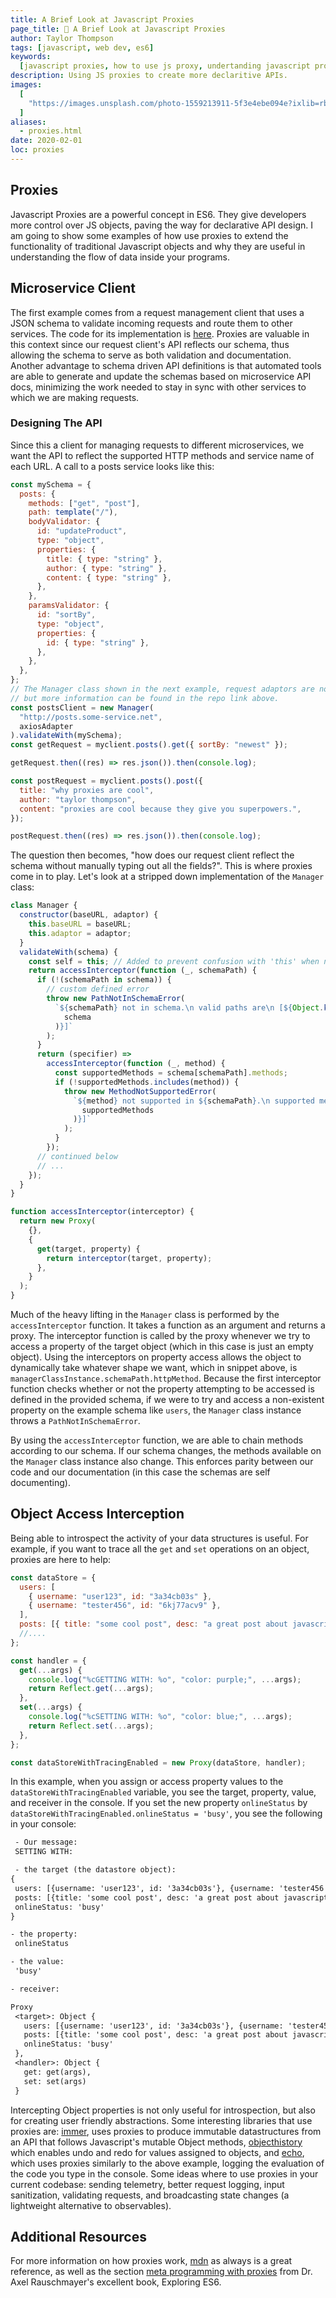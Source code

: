 ```yaml
---
title: A Brief Look at Javascript Proxies
page_title: 🔗 A Brief Look at Javascript Proxies
author: Taylor Thompson
tags: [javascript, web dev, es6]
keywords:
  [javascript proxies, how to use js proxy, undertanding javascript proxies]
description: Using JS proxies to create more declaritive APIs.
images:
  [
    "https://images.unsplash.com/photo-1559213911-5f3e4ebe094e?ixlib=rb-1.2.1&ixid=eyJhcHBfaWQiOjEyMDd9&auto=format&fit=crop&w=500&q=60",
  ]
aliases:
  - proxies.html
date: 2020-02-01
loc: proxies
---
```


## Proxies

Javascript Proxies are a powerful concept in ES6. They give developers more control over JS objects, paving the way for declarative API design. I am going to show some examples of how use proxies to extend the functionality of traditional Javascript objects and why they are useful in understanding the flow of data inside your programs.

## Microservice Client

The first example comes from a request management client that uses a JSON schema to validate incoming requests and route them to other services. The code for its implementation is [here](https://github.com/jamestthompson3/micro-manager). Proxies are valuable in this context since our request client's API reflects our schema, thus allowing the schema to serve as both validation and documentation. Another advantage to schema driven API definitions is that automated tools are able to generate and update the schemas based on microservice API docs, minimizing the work needed to stay in sync with other services to which we are making requests.

### Designing The API

Since this a client for managing requests to different microservices, we want the API to reflect the supported HTTP methods and service name of each URL. A call to a posts service looks like this:

```js
const mySchema = {
  posts: {
    methods: ["get", "post"],
    path: template("/"),
    bodyValidator: {
      id: "updateProduct",
      type: "object",
      properties: {
        title: { type: "string" },
        author: { type: "string" },
        content: { type: "string" },
      },
    },
    paramsValidator: {
      id: "sortBy",
      type: "object",
      properties: {
        id: { type: "string" },
      },
    },
  },
};
// The Manager class shown in the next example, request adaptors are not covered in this post
// but more information can be found in the repo link above.
const postsClient = new Manager(
  "http://posts.some-service.net",
  axiosAdapter
).validateWith(mySchema);
const getRequest = myclient.posts().get({ sortBy: "newest" });

getRequest.then((res) => res.json()).then(console.log);

const postRequest = myclient.posts().post({
  title: "why proxies are cool",
  author: "taylor thompson",
  content: "proxies are cool because they give you superpowers.",
});

postRequest.then((res) => res.json()).then(console.log);
```

The question then becomes, "how does our request client reflect the schema without manually typing out all the fields?". This is where proxies come in to play. Let's look at a stripped down implementation of the `Manager` class:

```js
class Manager {
  constructor(baseURL, adaptor) {
    this.baseURL = baseURL;
    this.adaptor = adaptor;
  }
  validateWith(schema) {
    const self = this; // Added to prevent confusion with 'this' when nesting calls
    return accessInterceptor(function (_, schemaPath) {
      if (!(schemaPath in schema)) {
        // custom defined error
        throw new PathNotInSchemaError(
          `${schemaPath} not in schema.\n valid paths are\n [${Object.keys(
            schema
          )}]`
        );
      }
      return (specifier) =>
        accessInterceptor(function (_, method) {
          const supportedMethods = schema[schemaPath].methods;
          if (!supportedMethods.includes(method)) {
            throw new MethodNotSupportedError(
              `${method} not supported in ${schemaPath}.\n supported methods are \n [${Object.values(
                supportedMethods
              )}]`
            );
          }
        });
      // continued below
      // ...
    });
  }
}

function accessInterceptor(interceptor) {
  return new Proxy(
    {},
    {
      get(target, property) {
        return interceptor(target, property);
      },
    }
  );
}
```

Much of the heavy lifting in the `Manager` class is performed by the `accessInterceptor` function. It takes a function as an argument and returns a proxy. The interceptor function is called by the proxy whenever we try to access a property of the target object (which in this case is just an empty object). Using the interceptors on property access allows the object to dynamically take whatever shape we want, which in snippet above, is `managerClassInstance.schemaPath.httpMethod`. Because the first interceptor function checks whether or not the property attempting to be accessed is defined in the provided schema, if we were to try and access a non-existent property on the example schema like `users`, the `Manager` class instance throws a `PathNotInSchemaError`.

By using the `accessInterceptor` function, we are able to chain methods according to our schema. If our schema changes, the methods available on the `Manager` class instance also change. This enforces parity between our code and our documentation (in this case the schemas are self documenting).

## Object Access Interception

Being able to introspect the activity of your data structures is useful. For example, if you want to trace all the `get` and `set` operations on an object, proxies are here to help:

```js
const dataStore = {
  users: [
    { username: "user123", id: "3a34cb03s" },
    { username: "tester456", id: "6kj77acv9" },
  ],
  posts: [{ title: "some cool post", desc: "a great post about javascript" }],
  //....
};

const handler = {
  get(...args) {
    console.log("%cGETTING WITH: %o", "color: purple;", ...args);
    return Reflect.get(...args);
  },
  set(...args) {
    console.log("%cSETTING WITH: %o", "color: blue;", ...args);
    return Reflect.set(...args);
  },
};

const dataStoreWithTracingEnabled = new Proxy(dataStore, handler);
```

In this example, when you assign or access property values to the `dataStoreWithTracingEnabled` variable, you see the target, property, value, and receiver in the console. If you set the new property `onlineStatus` by `dataStoreWithTracingEnabled.onlineStatus = 'busy'`, you see the following in your console:

```txt
 - Our message:
 SETTING WITH:

 - the target (the datastore object):
{
 users: [{username: 'user123', id: '3a34cb03s'}, {username: 'tester456', id: '6kj77acv9'}],
 posts: [{title: 'some cool post', desc: 'a great post about javascript'}],
 onlineStatus: 'busy'
}

- the property:
 onlineStatus

- the value:
 'busy'

- receiver:

Proxy
 <target>: Object {
   users: [{username: 'user123', id: '3a34cb03s'}, {username: 'tester456', id: '6kj77acv9'}],
   posts: [{title: 'some cool post', desc: 'a great post about javascript'}],
   onlineStatus: 'busy'
 },
 <handler>: Object {
   get: get(args),
   set: set(args)
 }

```

Intercepting Object properties is not only useful for introspection, but also for creating user friendly abstractions. Some interesting libraries that use proxies are: [immer](https://github.com/immerjs/immer), uses proxies to produce immutable datastructures from an API that follows Javascript's mutable Object methods, [objecthistory](https://github.com/sdgluck/objecthistory) which enables undo and redo for values assigned to objects, and [echo](https://github.com/mrjacobbloom/echo), which uses proxies similarly to the above example, logging the evaluation of the code you type in the console. Some ideas where to use proxies in your current codebase: sending telemetry, better request logging, input sanitization, validating requests, and broadcasting state changes (a lightweight alternative to observables).

## Additional Resources

For more information on how proxies work, [mdn](https://developer.mozilla.org/en-US/docs/Web/JavaScript/Reference/Global_Objects/Proxy) as always is a great reference, as well as the section [meta programming with proxies](https://exploringjs.com/es6/ch_proxies.html) from Dr. Axel Rauschmayer's excellent book, Exploring ES6.
